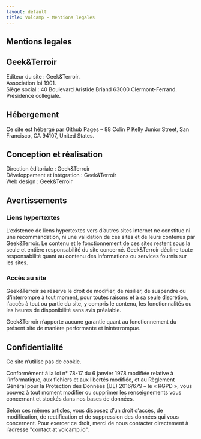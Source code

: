 ```yaml
---
layout: default
title: Volcamp - Mentions legales
---
```

<section class="page-header" style="background-image:url(https://www.volcamp.io/asset/images/chainedespuys_header.jpg);">
    <div class="container">
        <div class="row justify-content-center">
            <div class="col-lg-8">
                <div class="content text-center">
                    <h1 class="mb-3 text-white text-capitalize letter-spacing">Mentions legales</h1>
                    <div class="divider mx-auto mb-4 bg-white"></div>
                </div>
            </div>
        </div>
    </div>
</section>
<section class="section-speaker section">
    <div class="container">
        <div class="row section-heading">
            <div class="col-lg-8">
                <div class="heading">
                    <div class="pl-90">
                        <h2>Geek&Terroir</h2>
                    </div>
                </div>
            </div>
        </div>
        <div class="row">
            <div class="col-lg-12">
                <p>
                    Editeur du site : Geek&Terroir.<br>
                    Association loi 1901.<br>
                    Siège social : 40 Boulevard Aristide Briand 63000 Clermont-Ferrand.<br>
                    Présidence collégiale.
                </p>
            </div>
        </div>
    </div>
</section>
<section class="section-speaker section">
    <div class="container">
        <div class="row section-heading">
            <div class="col-lg-8">
                <div class="heading">
                    <div class="pl-90">
                        <h2>Hébergement</h2>
                    </div>
                </div>
            </div>
        </div>
        <div class="row">
            <div class="col-lg-12">
                <p>
                Ce site est hébergé par Github Pages – 88 Colin P Kelly Junior Street, San Francisco, CA 94107, United States.
                </p>
            </div>
        </div>
    </div>
</section>
<section class="section-speaker section">
    <div class="container">
        <div class="row section-heading">
            <div class="col-lg-8">
                <div class="heading">
                    <div class="pl-90">
                        <h2>Conception et réalisation</h2>
                    </div>
                </div>
            </div>
        </div>
        <div class="row">
            <div class="col-lg-12">
                <p>
                Direction éditoriale : Geek&Terroir<br>
                Développement et intégration : Geek&Terroir<br>
                Web design : Geek&Terroir
                </p>
            </div>
        </div>
    </div>
</section>
<section class="section-speaker section">
    <div class="container">
        <div class="row section-heading">
            <div class="col-lg-8">
                <div class="heading">
                    <div class="pl-90">
                        <h2>Avertissements</h2>
                    </div>
                </div>
            </div>
        </div>
        <div class="row">
            <div class="col-lg-12">
            <h3>Liens hypertextes</h3>
            <p>
            L’existence de liens hypertextes vers d’autres sites internet ne constitue ni une recommandation, ni une validation de ces sites et de leurs contenus par Geek&Terroir. Le contenu et le fonctionnement de ces sites restent sous la seule et entière responsabilité du site concerné. Geek&Terroir décline toute responsabilité quant au contenu des informations ou services fournis sur les sites.
            </p>
            <h3>Accès au site</h3>
            <p>
            Geek&Terroir se réserve le droit de modifier, de résilier, de suspendre ou d'interrompre à tout moment, pour toutes raisons et à sa seule discrétion, l'accès à tout ou partie du site, y compris le contenu, les fonctionnalités ou les heures de disponibilité sans avis préalable.
            </p>
            <p>
            Geek&Terroir n’apporte aucune garantie quant au fonctionnement du présent site de manière performante et ininterrompue.
            </p>
            </div>
        </div>
    </div>
</section>
<section class="section-speaker section">
    <div class="container">
        <div class="row section-heading">
            <div class="col-lg-8">
                <div class="heading">
                    <div class="pl-90">
                        <h2>Confidentialité</h2>
                    </div>
                </div>
            </div>
        </div>
        <div class="row">
            <div class="col-lg-12">
                <p>
                Ce site n’utilise pas de cookie.
                </p>
                <p>
                Conformément à la loi n° 78-17 du 6 janvier 1978 modifiée relative à l’informatique, aux fichiers et aux libertés modifiée, et au Règlement Général pour la Protection des Données (UE) 2016/679 – le « RGPD », vous pouvez à tout moment modifier ou supprimer les renseignements vous concernant et stockés dans nos bases de données.
                </p>
                <p>
                Selon ces mêmes articles, vous disposez d’un droit d’accès, de modification, de rectification et de suppression des données qui vous concernent. Pour exercer ce droit, merci de nous contacter directement à l’adresse "contact at volcamp.io".
                </p>
            </div>
        </div>
    </div>
</section>